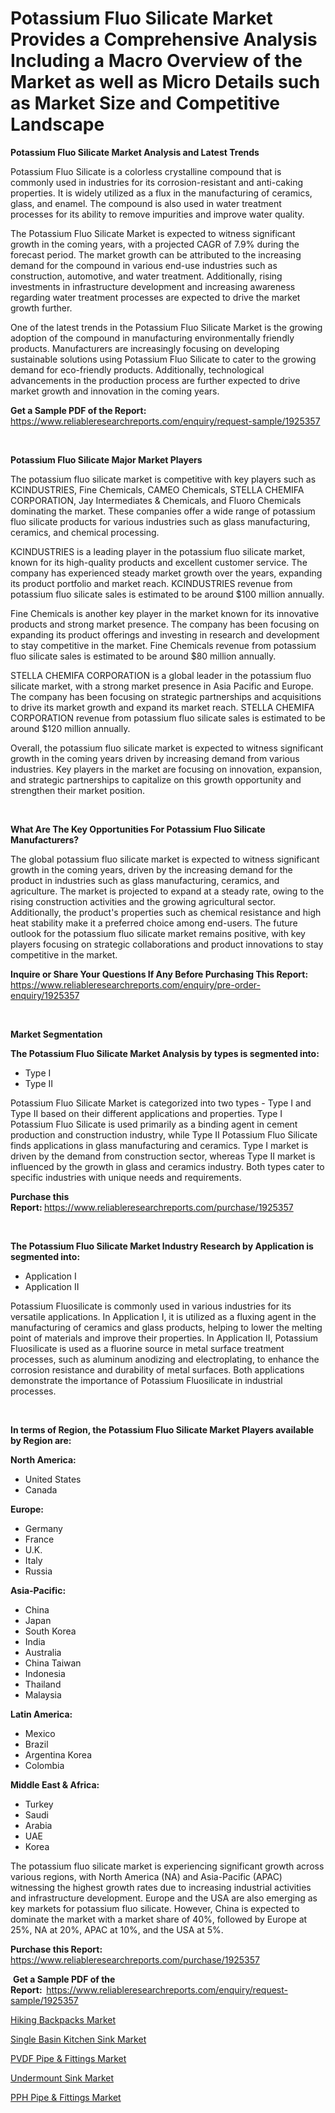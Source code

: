 <p><h1>Potassium Fluo Silicate Market Provides a Comprehensive Analysis Including a Macro Overview of the Market as well as Micro Details such as Market Size and Competitive Landscape</h1></p><p><strong>Potassium Fluo Silicate Market Analysis and Latest Trends</strong></p>
<p><p>Potassium Fluo Silicate is a colorless crystalline compound that is commonly used in industries for its corrosion-resistant and anti-caking properties. It is widely utilized as a flux in the manufacturing of ceramics, glass, and enamel. The compound is also used in water treatment processes for its ability to remove impurities and improve water quality.</p><p>The Potassium Fluo Silicate Market is expected to witness significant growth in the coming years, with a projected CAGR of 7.9% during the forecast period. The market growth can be attributed to the increasing demand for the compound in various end-use industries such as construction, automotive, and water treatment. Additionally, rising investments in infrastructure development and increasing awareness regarding water treatment processes are expected to drive the market growth further.</p><p>One of the latest trends in the Potassium Fluo Silicate Market is the growing adoption of the compound in manufacturing environmentally friendly products. Manufacturers are increasingly focusing on developing sustainable solutions using Potassium Fluo Silicate to cater to the growing demand for eco-friendly products. Additionally, technological advancements in the production process are further expected to drive market growth and innovation in the coming years.</p></p>
<p><strong>Get a Sample PDF of the Report:&nbsp;</strong> <a href="https://www.reliableresearchreports.com/enquiry/request-sample/1925357">https://www.reliableresearchreports.com/enquiry/request-sample/1925357</a></p>
<p>&nbsp;</p>
<p><strong>Potassium Fluo Silicate Major Market Players</strong></p>
<p><p>The potassium fluo silicate market is competitive with key players such as KCINDUSTRIES, Fine Chemicals, CAMEO Chemicals, STELLA CHEMIFA CORPORATION, Jay Intermediates & Chemicals, and Fluoro Chemicals dominating the market. These companies offer a wide range of potassium fluo silicate products for various industries such as glass manufacturing, ceramics, and chemical processing.</p><p>KCINDUSTRIES is a leading player in the potassium fluo silicate market, known for its high-quality products and excellent customer service. The company has experienced steady market growth over the years, expanding its product portfolio and market reach. KCINDUSTRIES revenue from potassium fluo silicate sales is estimated to be around $100 million annually.</p><p>Fine Chemicals is another key player in the market known for its innovative products and strong market presence. The company has been focusing on expanding its product offerings and investing in research and development to stay competitive in the market. Fine Chemicals revenue from potassium fluo silicate sales is estimated to be around $80 million annually.</p><p>STELLA CHEMIFA CORPORATION is a global leader in the potassium fluo silicate market, with a strong market presence in Asia Pacific and Europe. The company has been focusing on strategic partnerships and acquisitions to drive its market growth and expand its market reach. STELLA CHEMIFA CORPORATION revenue from potassium fluo silicate sales is estimated to be around $120 million annually.</p><p>Overall, the potassium fluo silicate market is expected to witness significant growth in the coming years driven by increasing demand from various industries. Key players in the market are focusing on innovation, expansion, and strategic partnerships to capitalize on this growth opportunity and strengthen their market position.</p></p>
<p>&nbsp;</p>
<p><strong>What Are The Key Opportunities For Potassium Fluo Silicate Manufacturers?</strong></p>
<p><p>The global potassium fluo silicate market is expected to witness significant growth in the coming years, driven by the increasing demand for the product in industries such as glass manufacturing, ceramics, and agriculture. The market is projected to expand at a steady rate, owing to the rising construction activities and the growing agricultural sector. Additionally, the product's properties such as chemical resistance and high heat stability make it a preferred choice among end-users. The future outlook for the potassium fluo silicate market remains positive, with key players focusing on strategic collaborations and product innovations to stay competitive in the market.</p></p>
<p><strong>Inquire or Share Your Questions If Any Before Purchasing This Report:</strong> <a href="https://www.reliableresearchreports.com/enquiry/pre-order-enquiry/1925357">https://www.reliableresearchreports.com/enquiry/pre-order-enquiry/1925357</a></p>
<p>&nbsp;</p>
<p><strong>Market Segmentation</strong></p>
<p><strong>The Potassium Fluo Silicate Market Analysis by types is segmented into:</strong></p>
<p><ul><li>Type I</li><li>Type II</li></ul></p>
<p><p>Potassium Fluo Silicate Market is categorized into two types - Type I and Type II based on their different applications and properties. Type I Potassium Fluo Silicate is used primarily as a binding agent in cement production and construction industry, while Type II Potassium Fluo Silicate finds applications in glass manufacturing and ceramics. Type I market is driven by the demand from construction sector, whereas Type II market is influenced by the growth in glass and ceramics industry. Both types cater to specific industries with unique needs and requirements.</p></p>
<p><strong>Purchase this Report:&nbsp;</strong><a href="https://www.reliableresearchreports.com/purchase/1925357">https://www.reliableresearchreports.com/purchase/1925357</a></p>
<p>&nbsp;</p>
<p><strong>The Potassium Fluo Silicate Market Industry Research by Application is segmented into:</strong></p>
<p><ul><li>Application I</li><li>Application II</li></ul></p>
<p><p>Potassium Fluosilicate is commonly used in various industries for its versatile applications. In Application I, it is utilized as a fluxing agent in the manufacturing of ceramics and glass products, helping to lower the melting point of materials and improve their properties. In Application II, Potassium Fluosilicate is used as a fluorine source in metal surface treatment processes, such as aluminum anodizing and electroplating, to enhance the corrosion resistance and durability of metal surfaces. Both applications demonstrate the importance of Potassium Fluosilicate in industrial processes.</p></p>
<p>&nbsp;</p>
<p><strong>In terms of Region, the Potassium Fluo Silicate Market Players available by Region are:</strong></p>
<p>
    <p> <strong> North America: </strong>
        <ul>
            <li>United States</li>
            <li>Canada</li>
        </ul>
        </p> 
    <p> <strong> Europe: </strong>
        <ul>
            <li>Germany</li>
            <li>France</li>
            <li>U.K.</li>
            <li>Italy</li>
            <li>Russia</li>
        </ul>
        </p> 
    <p> <strong> Asia-Pacific: </strong>
        <ul>
            <li>China</li>
            <li>Japan</li>
            <li>South Korea</li>
            <li>India</li>
            <li>Australia</li>
            <li>China Taiwan</li>
            <li>Indonesia</li>
            <li>Thailand</li>
            <li>Malaysia</li>
        </ul>
        </p> 
    <p> <strong> Latin America: </strong>
        <ul>
            <li>Mexico</li>
            <li>Brazil</li>
            <li>Argentina Korea</li>
            <li>Colombia</li>
        </ul>
        </p> 
    <p> <strong> Middle East & Africa: </strong>
        <ul>
            <li>Turkey</li>
            <li>Saudi</li>
            <li>Arabia</li>
            <li>UAE</li>
            <li>Korea</li>
        </ul>
    </p>
    </p>
<p><p>The potassium fluo silicate market is experiencing significant growth across various regions, with North America (NA) and Asia-Pacific (APAC) witnessing the highest growth rates due to increasing industrial activities and infrastructure development. Europe and the USA are also emerging as key markets for potassium fluo silicate. However, China is expected to dominate the market with a market share of 40%, followed by Europe at 25%, NA at 20%, APAC at 10%, and the USA at 5%.</p></p>
<p><strong>Purchase this Report: </strong><a href="https://www.reliableresearchreports.com/purchase/1925357">https://www.reliableresearchreports.com/purchase/1925357</a></p>
<p>&nbsp;<strong>Get a Sample PDF of the Report:&nbsp;&nbsp;</strong><a href="https://www.reliableresearchreports.com/enquiry/request-sample/1925357">https://www.reliableresearchreports.com/enquiry/request-sample/1925357</a></p>
<p><strong></strong></p>
<p><p><a href="https://gentle-editor-9db.notion.site/Hiking-Backpacks-Market-Size-Market-Share-and-Global-Market-Analysis-Report-2024-2031-0ce1f64755304a839978383151b3f23e">Hiking Backpacks Market</a></p><p><a href="https://view.publitas.com/reportprime-1/single-basin-kitchen-sink-market-size-growth-and-forecast-from-2024-2031/">Single Basin Kitchen Sink Market</a></p><p><a href="https://cautious-neon-760.notion.site/PVDF-Pipe-Fittings-Market-Growth-Market-Trends-COVID-19-Impact-and-Forecasts-for-period-from-20-d39223120fb4469a9b548fe17f4265e6">PVDF Pipe & Fittings Market</a></p><p><a href="https://view.publitas.com/reportprime-1/undermount-sink-market-research-report-provides-thorough-industry-overview-which-offers-an-in-depth-analysis-of-product-trends-and-new-market-divisions/">Undermount Sink Market</a></p><p><a href="https://spotless-saver-8fd.notion.site/PPH-Pipe-Fittings-Market-Provides-Detailed-Segmentation-of-this-Market-based-on-Type-Application--dc994c132c9149eeb27467c5472cae50">PPH Pipe & Fittings Market</a></p></p>